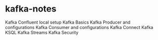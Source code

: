 # kafka-notes

Kafka Confluent local setup 
Kafka Basics
Kafka Producer and configurations
Kafka Consumer and configurations
Kafka Connect 
Kafka KSQL
Kafka Streams
Kafka Security

